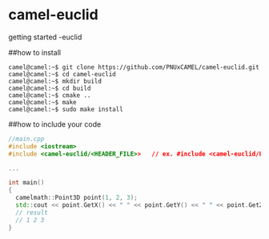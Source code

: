 # camel-euclid

getting started -euclid

##how to install
  
```console
camel@camel:~$ git clone https://github.com/PNUxCAMEL/camel-euclid.git
camel@camel:~$ cd camel-euclid
camel@camel:~$ mkdir build
camel@camel:~$ cd build
camel@camel:~$ cmake ..
camel@camel:~$ make
camel@camel:~$ sudo make install
```

##how to include your code

```cpp
//main.cpp
#include <iostream>
#include <camel-euclid/<HEADER_FILE>>   // ex. #include <camel-euclid/Point3D.h>

...

int main()
{
  camelmath::Point3D point(1, 2, 3);
  std::cout << point.GetX() << " " << point.GetY() << " " << point.GetZ() << std::endl;
  // result
  // 1 2 3
}
```
